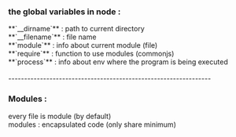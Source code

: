 <h3> the global variables in node : </h3>
**`__dirname`** : path to current directory<br>
**`__filename`** : file name <br>
**`module`** : info about current module (file) <br>
**`require`** : function to use modules (commonjs) <br>
**`process`** : info about env where the program is being executed <br><br>
----------------------------------------------------------------
<h3> Modules : </h3>
every file is module (by default) <br>
modules : encapsulated code (only share minimum) <br>
